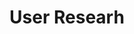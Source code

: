 ---
layout: collections
title: User Researh
imgUrl: http://placehold.it/100x100
colColor: 2D4059
---